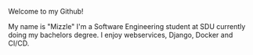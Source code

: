 Welcome to my Github! 

My name is "Mizzle" I'm a Software Engineering student at SDU currently doing my bachelors degree. I enjoy webservices, Django, Docker and CI/CD.

